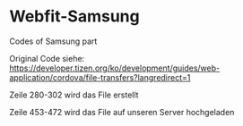 # Webfit-Samsung
Codes of Samsung part

Original Code siehe:
 https://developer.tizen.org/ko/development/guides/web-application/cordova/file-transfers?langredirect=1

Zeile 280-302 wird das File erstellt

Zeile 453-472 wird das File auf unseren Server hochgeladen
